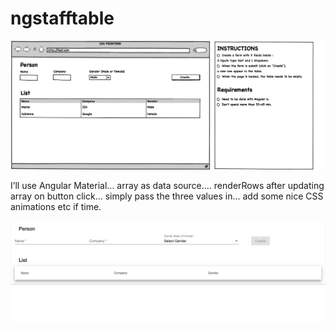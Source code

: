 # ngstafftable

![brief](./img/i2n-frontend-test.png)   

I’ll use Angular Material... array as data source.... renderRows after updating array on button click... simply pass the three values in... add some nice CSS animations etc if time.

![actual](./img/i2n-frontend-test-actual.png) 